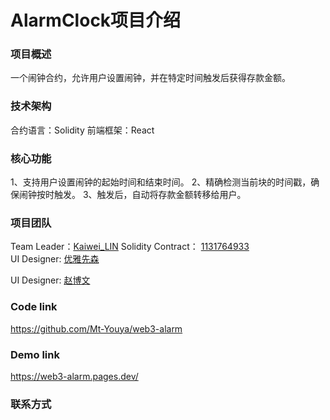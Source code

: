 # AlarmClock项目介绍

### 项目概述
一个闹钟合约，允许用户设置闹钟，并在特定时间触发后获得存款金额。

### 技术架构
合约语言：Solidity
前端框架：React

### 核心功能
1、支持用户设置闹钟的起始时间和结束时间。
2、精确检测当前块的时间戳，确保闹钟按时触发。
3、触发后，自动将存款金额转移给用户。

### 项目团队
Team Leader：[Kaiwei_LIN](https://github.com/tokenlin)
Solidity Contract： [1131764933](https://github.com/1131764933)  
UI Designer:    [优雅先森](github.com/Mt-Youya)

UI Designer:    [赵博文](https://github.com/zhaobw61)

### Code link
https://github.com/Mt-Youya/web3-alarm

### Demo link 

https://web3-alarm.pages.dev/

### 联系方式

